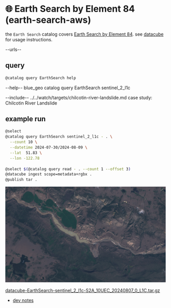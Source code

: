 # 🌐 Earth Search by Element 84 (earth-search-aws)

the `Earth Search` catalog covers [Earth Search by Element 84](https://stacindex.org/catalogs/earth-search#/). see [datacube](../) for usage instructions.

--urls--

## query

```bash
@catalog query EarthSearch help
```
--help-- blue_geo catalog query EarthSearch sentinel_2_l1c

--include-- ../../watch/targets/chilcotin-river-landslide.md case study: Chilcotin River Landslide

## example run

```bash
@select
@catalog query EarthSearch sentinel_2_l1c - . \
  --count 10 \
  --datetime 2024-07-30/2024-08-09 \
  --lat  51.83 \
  --lon -122.78

@select $(@catalog query read - . --count 1 --offset 3)
@datacube ingest scope=metadata+rgbx .
@publish tar .
```

![image](https://github.com/kamangir/assets/blob/main/blue-geo/datacube-EarthSearch-sentinel_2_l1c-S2A_10UEC_20240807_0_L1C.png?raw=true)

[datacube-EarthSearch-sentinel_2_l1c-S2A_10UEC_20240807_0_L1C.tar.gz](https://kamangir-public.s3.ca-central-1.amazonaws.com/datacube-EarthSearch-sentinel_2_l1c-S2A_10UEC_20240807_0_L1C.tar.gz)

- [dev notes](https://arash-kamangir.medium.com/%EF%B8%8F-conversations-with-ai-204-f86ea5434630)